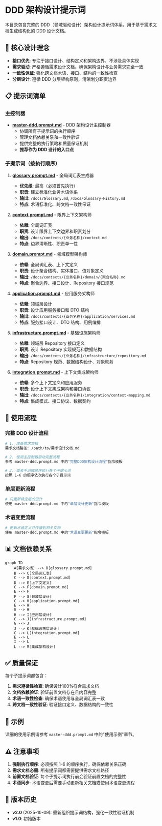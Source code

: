 # DDD 架构设计提示词

本目录包含完整的 DDD（领域驱动设计）架构设计提示词体系，用于基于需求文档生成结构化的 DDD 设计文档。

## 🎯 核心设计理念

- **接口优先**: 专注于接口设计、结构定义和架构边界，不涉及具体实现
- **需求驱动**: 严格遵循需求设计文档，确保架构设计与业务需求完全一致
- **一致性保证**: 强化跨文档术语、接口、结构的一致性检查
- **分层设计**: 遵循 DDD 分层架构原则，清晰划分职责边界

## 📋 提示词清单

### 主控制器

- **[master-ddd.prompt.md](master-ddd.prompt.md)** - DDD 架构设计主控制器
  - 协调所有子提示词的执行顺序
  - 管理文档依赖关系和一致性验证
  - 提供完整的执行策略和质量保证机制
  - **推荐作为 DDD 设计的入口点**

### 子提示词（按执行顺序）

1. **[glossary.prompt.md](glossary.prompt.md)** - 全局词汇表生成器
   - **优先级**: 最高（必须首先执行）
   - **职责**: 建立标准化业务术语体系
   - **输出**: `/docs/Glossary.md`, `/docs/Glossary-History.md`
   - **特点**: 术语标准化、跨文档一致性保证

2. **[context.prompt.md](context.prompt.md)** - 限界上下文架构师
   - **依赖**: 全局词汇表
   - **职责**: 设计限界上下文边界和职责划分
   - **输出**: `/docs/contexts/{业务名称}/context.md`
   - **特点**: 边界清晰性、职责单一性

3. **[domain.prompt.md](domain.prompt.md)** - 领域模型架构师
   - **依赖**: 全局词汇表、上下文定义
   - **职责**: 设计聚合结构、实体接口、值对象定义
   - **输出**: `/docs/contexts/{业务名称}/domain/{聚合名称}.md`
   - **特点**: 聚合边界、接口设计、Repository 接口规范

4. **[application.prompt.md](application.prompt.md)** - 应用服务架构师
   - **依赖**: 领域层设计
   - **职责**: 设计应用服务接口和 DTO 结构
   - **输出**: `/docs/contexts/{业务名称}/application/services.md`
   - **特点**: 服务接口设计、DTO 结构、用例编排

5. **[infrastructure.prompt.md](infrastructure.prompt.md)** - 基础设施架构师
   - **依赖**: 领域层 Repository 接口定义
   - **职责**: 设计 Repository 实现规范和数据结构
   - **输出**: `/docs/contexts/{业务名称}/infrastructure/repository.md`
   - **特点**: Repository 规范、数据结构设计、对象映射

6. **[integration.prompt.md](integration.prompt.md)** - 上下文集成架构师
   - **依赖**: 多个上下文定义和应用服务
   - **职责**: 设计上下文集成架构和接口协议
   - **输出**: `/docs/contexts/{业务名称}/integration/context-mapping.md`
   - **特点**: 集成模式、接口协议、数据契约

## 🚀 使用流程

### 完整 DDD 设计流程

```bash
# 1. 准备需求文档
需求文档路径: /path/to/需求设计文档.md

# 2. 使用主控制器启动完整流程
参考 master-ddd.prompt.md 中的"完整DDD架构设计流程"指令模板

# 3. 或者手动按顺序执行各个子提示词
按照 1-6 的顺序依次执行各个子提示词
```

### 单层更新流程

```bash
# 只更新特定层的设计
使用 master-ddd.prompt.md 中的"单层设计更新"指令模板
```

### 术语变更流程

```bash
# 更新术语定义并传播到相关文档
使用 master-ddd.prompt.md 中的"术语变更更新"指令模板
```

## 📊 文档依赖关系

```mermaid
graph TD
    A[需求文档] --> B[glossary.prompt.md]
    B --> C[全局词汇表]
    C --> D[context.prompt.md]
    D --> E[上下文定义]
    C --> F[domain.prompt.md]
    E --> F
    F --> G[领域层设计]
    C --> H[application.prompt.md]
    E --> H
    G --> H
    H --> I[应用层设计]
    C --> J[infrastructure.prompt.md]
    G --> J
    J --> K[基础设施层设计]
    C --> L[integration.prompt.md]
    E --> L
    I --> L
    L --> M[集成架构设计]
```

## ✅ 质量保证

每个子提示词都包含：

1. **需求遵循性检查**: 确保设计100%符合需求文档
2. **文档依赖验证**: 验证前置文档存在且内容完整
3. **术语一致性检查**: 确保术语使用与全局词汇表一致
4. **跨文档一致性验证**: 验证接口定义、数据结构的一致性

## 📖 示例

详细的使用示例请参考 `master-ddd.prompt.md` 中的"使用示例"章节。

## ⚠️ 注意事项

1. **强制执行顺序**: 必须按照 1-6 的顺序执行，确保依赖关系正确
2. **需求文档必需**: 所有提示词都需要提供需求文档路径
3. **前置文档验证**: 每个子提示词执行前会验证前置文档的完整性
4. **术语同步**: 术语变更后需要手动更新相关文档或使用术语变更流程

## 🔄 版本历史

- **v2.0** (2025-10-09): 重新组织提示词结构，强化一致性验证机制
- **v1.0**: 初始版本
